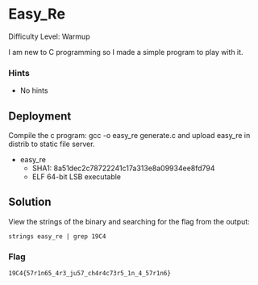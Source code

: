 
# Easy_Re

Difficulty Level: Warmup

I am new to C programming so I made a simple program to play with it.

### Hints

- No hints


## Deployment

Compile the c program: gcc -o easy_re generate.c  and upload easy_re in distrib to static file server.

- easy_re
    - SHA1: 8a51dec2c78722241c17a313e8a09934ee8fd794
    - ELF 64-bit LSB executable


## Solution

View the strings of the binary and searching for the flag from the output:

`strings easy_re | grep 19C4`


### Flag
`19C4{57r1n65_4r3_ju57_ch4r4c73r5_1n_4_57r1n6}`
